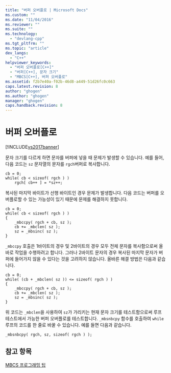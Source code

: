 ```yaml
---
title: "버퍼 오버플로 | Microsoft Docs"
ms.custom: ""
ms.date: "11/04/2016"
ms.reviewer: ""
ms.suite: ""
ms.technology: 
  - "devlang-cpp"
ms.tgt_pltfrm: ""
ms.topic: "article"
dev_langs: 
  - "C++"
helpviewer_keywords: 
  - "버퍼 오버플로[C++]"
  - "버퍼[C++], 문자 크기"
  - "MBCS[C++], 버퍼 오버플로"
ms.assetid: f2b7e40a-f02b-46d8-a449-51d26fc0c663
caps.latest.revision: 8
author: "ghogen"
ms.author: "ghogen"
manager: "ghogen"
caps.handback.revision: 8
---
```

# 버퍼 오버플로
[!INCLUDE[vs2017banner](../assembler/inline/includes/vs2017banner.md)]

문자 크기를 다르게 하면 문자를 버퍼에 넣을 때 문제가 발생할 수 있습니다.  예를 들어, 다음 코드는 `sz` 문자열의 문자를 `rgch`버퍼로 복사합니다.  
  
```  
cb = 0;  
while( cb < sizeof( rgch ) )  
    rgch[ cb++ ] = *sz++;  
```  
  
 복사된 마지막 바이트가 선행 바이트인 경우 문제가 발생합니다.  다음 코드는 버퍼를 오버플로할 수 있는 가능성이 있기 때문에 문제를 해결하지 못합니다.  
  
```  
cb = 0;  
while( cb < sizeof( rgch ) )  
{  
    _mbccpy( rgch + cb, sz );  
    cb += _mbclen( sz );  
    sz = _mbsinc( sz );  
}  
```  
  
 `_mbccpy` 호출은 1바이트의 경우 및 2바이트의 경우 모두 전체 문자를 복사함으로써 올바로 작업을 수행하려고 합니다.  그러나 2바이트 문자의 경우 복사된 마지막 문자가 버퍼에 들어가지 않을 수 있다는 것을 고려하지 않습니다.  올바른 해결 방법은 다음과 같습니다.  
  
```  
cb = 0;  
while( (cb + _mbclen( sz )) <= sizeof( rgch ) )  
{  
    _mbccpy( rgch + cb, sz );  
    cb += _mbclen( sz );  
    sz = _mbsinc( sz );  
}  
```  
  
 위 코드는 `_mbclen`을 사용하여 `sz`가 가리키는 현재 문자 크기를 테스트함으로써 루프 테스트에서 가능한 버퍼 오버플로를 테스트합니다.  `_mbsnbcpy` 함수를 호출하여 `while` 루프의 코드를 한 줄로 바꿀 수 있습니다.  예를 들면 다음과 같습니다.  
  
```  
_mbsnbcpy( rgch, sz, sizeof( rgch ) );  
```  
  
## 참고 항목  
 [MBCS 프로그래밍 팁](../text/mbcs-programming-tips.md)